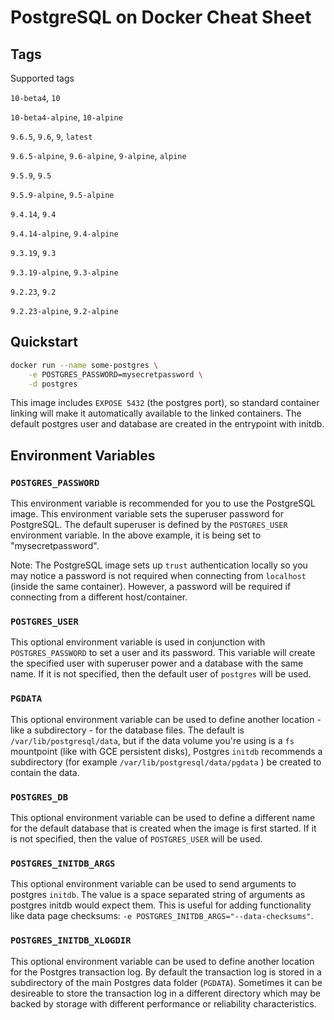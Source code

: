 # PostgreSQL on Docker Cheat Sheet

## Tags
Supported tags

`10-beta4`, `10`

`10-beta4-alpine`, `10-alpine`

`9.6.5`, `9.6`, `9`, `latest`

`9.6.5-alpine`, `9.6-alpine`, `9-alpine`, `alpine`

`9.5.9`, `9.5`

`9.5.9-alpine`, `9.5-alpine`

`9.4.14`, `9.4`

`9.4.14-alpine`, `9.4-alpine`

`9.3.19`, `9.3`

`9.3.19-alpine`, `9.3-alpine`

`9.2.23`, `9.2`

`9.2.23-alpine`, `9.2-alpine`


## Quickstart

```sh
docker run --name some-postgres \
	-e POSTGRES_PASSWORD=mysecretpassword \
	-d postgres
```

This image includes `EXPOSE 5432` (the postgres port), so standard container linking will make it automatically available to the linked containers. The default postgres user and database are created in the entrypoint with initdb.

## Environment Variables

### `POSTGRES_PASSWORD`
This environment variable is recommended for you to use the PostgreSQL image. This environment variable sets the superuser password for PostgreSQL. The default superuser is defined by the `POSTGRES_USER` environment variable. In the above example, it is being set to "mysecretpassword".

Note: The PostgreSQL image sets up `trust` authentication locally so you may notice a password is not required when connecting from `localhost` (inside the same container). However, a password will be required if connecting from a different host/container.

### `POSTGRES_USER`
This optional environment variable is used in conjunction with `POSTGRES_PASSWORD` to set a user and its password. This variable will create the specified user with superuser power and a database with the same name. If it is not specified, then the default user of `postgres` will be used.

### `PGDATA`
This optional environment variable can be used to define another location - like a subdirectory - for the database files. The default is `/var/lib/postgresql/data`, but if the data volume you're using is a `fs` mountpoint (like with GCE persistent disks), Postgres `initdb` recommends a subdirectory (for example `/var/lib/postgresql/data/pgdata` ) be created to contain the data.


### `POSTGRES_DB`
This optional environment variable can be used to define a different name for the default database that is created when the image is first started. If it is not specified, then the value of `POSTGRES_USER` will be used.

### `POSTGRES_INITDB_ARGS`
This optional environment variable can be used to send arguments to postgres `initdb`. The value is a space separated string of arguments as postgres initdb would expect them. This is useful for adding functionality like data page checksums: `-e POSTGRES_INITDB_ARGS="--data-checksums"`.

### `POSTGRES_INITDB_XLOGDIR`
This optional environment variable can be used to define another location for the Postgres transaction log. By default the transaction log is stored in a subdirectory of the main Postgres data folder (`PGDATA`). Sometimes it can be desireable to store the transaction log in a different directory which may be backed by storage with different performance or reliability characteristics.